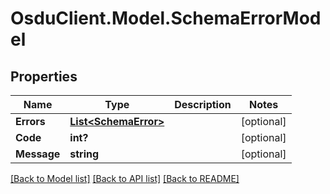 # OsduClient.Model.SchemaErrorModel
## Properties

Name | Type | Description | Notes
------------ | ------------- | ------------- | -------------
**Errors** | [**List&lt;SchemaError&gt;**](SchemaError.md) |  | [optional] 
**Code** | **int?** |  | [optional] 
**Message** | **string** |  | [optional] 

[[Back to Model list]](../README.md#documentation-for-models) [[Back to API list]](../README.md#documentation-for-api-endpoints) [[Back to README]](../README.md)


